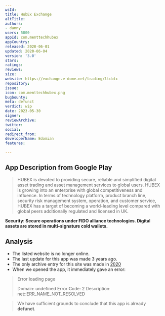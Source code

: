 ```yaml
---
wsId: 
title: HubEx Exchange
altTitle: 
authors:
- danny 
users: 5000
appId: com.menttechhubex
appCountry: 
released: 2020-06-01
updated: 2020-06-04
version: '3.0'
stars: 
ratings: 
reviews: 
size: 
website: https://exchange.e-dome.net/trading/ltcbtc
repository: 
issue: 
icon: com.menttechhubex.png
bugbounty: 
meta: defunct
verdict: wip
date: 2023-05-30
signer: 
reviewArchive: 
twitter: 
social: 
redirect_from: 
developerName: Edomian
features: 

---
```


## App Description from Google Play 

> HUBEX is devoted to providing secure, reliable and simplified digital asset trading and asset management services to global users. HUBEX is growing into an enterprise with global competitiveness and influence. In terms of technology platform, product branch line, security risk management system, operation, and customer service, HUBEX has a target of becoming a world-leading level compared with global peers additionally regulated and licensed in UK.

**Security: Secure operations under FIDO alliance technologies. Digital assets are stored in multi-signature cold wallets.**

## Analysis 

- The listed website is no longer online. 
- The last update for this app was made 3 years ago.
- The only archive entry for this site was made in [2020](https://web.archive.org/web/20200621041331/https://exchange.e-dome.net/)
- When we opened the app, it immediately gave an error:

> Error loading page 
>
> Domain: undefined 
> Error Code: 2 
> Description: net::ERR_NAME_NOT_RESOLVED

> We have sufficient grounds to conclude that this app is already **defunct**.